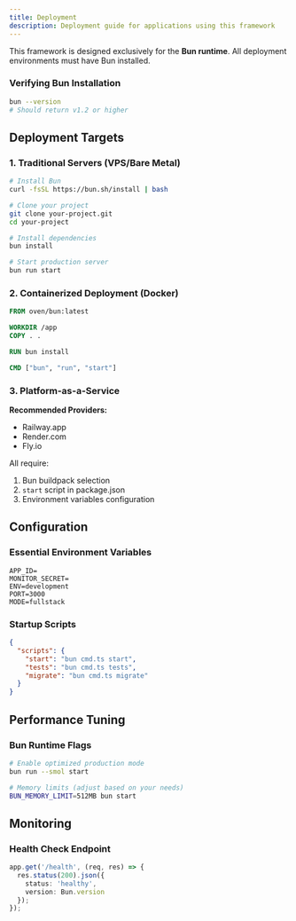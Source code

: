 ```yaml
---
title: Deployment
description: Deployment guide for applications using this framework
---
```


This framework is designed exclusively for the **Bun runtime**. All deployment environments must have Bun installed.

### Verifying Bun Installation
```bash
bun --version
# Should return v1.2 or higher
```

## Deployment Targets

### 1. Traditional Servers (VPS/Bare Metal)
```bash
# Install Bun
curl -fsSL https://bun.sh/install | bash

# Clone your project
git clone your-project.git
cd your-project

# Install dependencies
bun install

# Start production server
bun run start
```

### 2. Containerized Deployment (Docker)
```dockerfile
FROM oven/bun:latest

WORKDIR /app
COPY . .

RUN bun install

CMD ["bun", "run", "start"]
```

### 3. Platform-as-a-Service

**Recommended Providers:**
- Railway.app
- Render.com
- Fly.io

All require:
1. Bun buildpack selection
2. `start` script in package.json
3. Environment variables configuration

## Configuration

### Essential Environment Variables
```env
APP_ID=
MONITOR_SECRET=
ENV=development
PORT=3000
MODE=fullstack
```

### Startup Scripts
```json
{
  "scripts": {
    "start": "bun cmd.ts start",
    "tests": "bun cmd.ts tests",
    "migrate": "bun cmd.ts migrate"
  }
}
```

## Performance Tuning

### Bun Runtime Flags
```bash
# Enable optimized production mode
bun run --smol start

# Memory limits (adjust based on your needs)
BUN_MEMORY_LIMIT=512MB bun start
```

## Monitoring

### Health Check Endpoint
```typescript
app.get('/health', (req, res) => {
  res.status(200).json({
    status: 'healthy',
    version: Bun.version
  });
});
```
